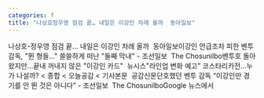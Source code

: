 ```yaml
---
categories: f
title: "나상호정우영 점검 끝… 내일은 이강인 차례 올까  동아일보"
---
```

나상호-정우영 점검 끝… 내일은 이강인 차례 올까&nbsp;&nbsp;동아일보이강인 언급조차 피한 벤투 감독, "뛴 형들…" 쓸쓸하게 떠난 "둘째 막내" - 조선일보&nbsp;&nbsp;The Chosunilbo벤투호 돌아왔지만…끝내 꺼내지 않은 "이강인 카드"&nbsp;&nbsp;뉴시스"라인업 변화 예고" 코스타리카전...누가 나설까? < 종합 < 오늘공감 < 기사본문&nbsp;&nbsp;공감신문단호했던 벤투 감독 “이강인만 경기를 안 뛴 것은 아니다” - 조선일보&nbsp;&nbsp;The ChosunilboGoogle 뉴스에서